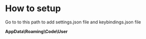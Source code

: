 # How to setup

Go to to this path to add settings.json file and keybindings.json file

**AppData\Roaming\Code\User**
